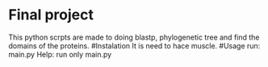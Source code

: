 # Final project
This python scrpts are made to doing blastp, phylogenetic tree and find the domains of the proteins.
#Instalation
It is need to hace muscle. 
#Usage
run: main.py <folder with genbank file> <query file> <value coverage> <value identity>
Help: run only main.py
